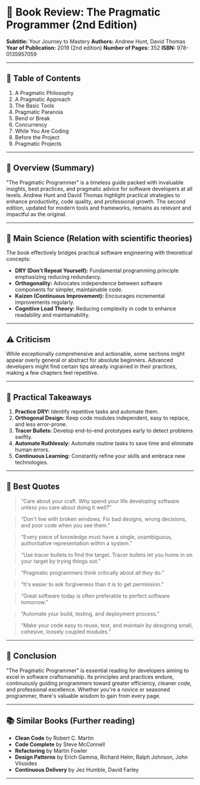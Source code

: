 # 📘 **Book Review: The Pragmatic Programmer (2nd Edition)**

**Subtitle:** Your Journey to Mastery
**Authors:** Andrew Hunt, David Thomas
**Year of Publication:** 2019 (2nd edition)
**Number of Pages:** 352
**ISBN:** 978-0135957059

---

## 📌 **Table of Contents**

1. A Pragmatic Philosophy
2. A Pragmatic Approach
3. The Basic Tools
4. Pragmatic Paranoia
5. Bend or Break
6. Concurrency
7. While You Are Coding
8. Before the Project
9. Pragmatic Projects

---

## 🌟 **Overview (Summary)**

"The Pragmatic Programmer" is a timeless guide packed with invaluable insights, best practices, and pragmatic advice for software developers at all levels. Andrew Hunt and David Thomas highlight practical strategies to enhance productivity, code quality, and professional growth. The second edition, updated for modern tools and frameworks, remains as relevant and impactful as the original.

---

## 🧠 **Main Science (Relation with scientific theories)**

The book effectively bridges practical software engineering with theoretical concepts:

* **DRY (Don't Repeat Yourself):** Fundamental programming principle emphasizing reducing redundancy.
* **Orthogonality:** Advocates independence between software components for simpler, maintainable code.
* **Kaizen (Continuous Improvement):** Encourages incremental improvements regularly.
* **Cognitive Load Theory:** Reducing complexity in code to enhance readability and maintainability.

---

## ⚠️ **Criticism**

While exceptionally comprehensive and actionable, some sections might appear overly general or abstract for absolute beginners. Advanced developers might find certain tips already ingrained in their practices, making a few chapters feel repetitive.

---

## 🔧 **Practical Takeaways**

1. **Practice DRY:** Identify repetitive tasks and automate them.
2. **Orthogonal Design:** Keep code modules independent, easy to replace, and less error-prone.
3. **Tracer Bullets:** Develop end-to-end prototypes early to detect problems swiftly.
4. **Automate Ruthlessly:** Automate routine tasks to save time and eliminate human errors.
5. **Continuous Learning:** Constantly refine your skills and embrace new technologies.

---

## 💬 **Best Quotes**

> “Care about your craft. Why spend your life developing software unless you care about doing it well?”

> “Don't live with broken windows. Fix bad designs, wrong decisions, and poor code when you see them.”

> “Every piece of knowledge must have a single, unambiguous, authoritative representation within a system.”

> “Use tracer bullets to find the target. Tracer bullets let you home in on your target by trying things out.”

> “Pragmatic programmers think critically about all they do.”

> “It's easier to ask forgiveness than it is to get permission.”

> “Great software today is often preferable to perfect software tomorrow.”

> “Automate your build, testing, and deployment process.”

> “Make your code easy to reuse, test, and maintain by designing small, cohesive, loosely coupled modules.”

---

## 📌 **Conclusion**

"The Pragmatic Programmer" is essential reading for developers aiming to excel in software craftsmanship. Its principles and practices endure, continuously guiding programmers toward greater efficiency, cleaner code, and professional excellence. Whether you're a novice or seasoned programmer, there's valuable wisdom to gain from every page.

---

## 📚 **Similar Books (Further reading)**

* **Clean Code** by Robert C. Martin
* **Code Complete** by Steve McConnell
* **Refactoring** by Martin Fowler
* **Design Patterns** by Erich Gamma, Richard Helm, Ralph Johnson, John Vlissides
* **Continuous Delivery** by Jez Humble, David Farley

---
